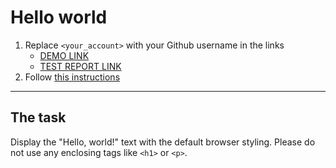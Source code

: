 # Hello world
1. Replace `<your_account>` with your Github username in the links
    - [DEMO LINK](https://zarichnyi.github.io/layout_hello-world/) <br>
    - [TEST REPORT LINK](https://zarichnyi.github.io/layout_hello-world/report/html_report/)
2. Follow [this instructions](https://mate-academy.github.io/layout_task-guideline/)
___

## The task
Display the "Hello, world!" text with the default browser styling. Please do not
use any enclosing tags like `<h1>` or `<p>`.
